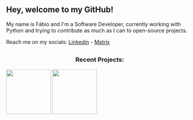 ## Hey, welcome to my GitHub!

My name is Fábio and I'm a Software Developer, currently working with Python and trying to contribute as much as I can to open-source projects.

Reach me on my socials:
[Linkedin](https://www.linkedin.com/in/fabio-barkoski/) - [Matrix](https://matrix.to/#/@fabiovb:matrix.org)

##

<h3 align="center">Recent Projects:</h3>
<a href="https://github.com/fabiobarkoski/openage"><img src="https://github-readme-stats.vercel.app/api/pin/?username=fabiobarkoski&repo=openage&title_color=7aa2f7&text_color=9ca3af&bg_color=24283b&border_color=121111&icon_color=bb9af7&border_radius=20" height="120"/></a>
<a href="https://github.com/fabiobarkoski/ts-types-arithmetics"><img src="https://github-readme-stats.vercel.app/api/pin/?username=fabiobarkoski&repo=ts-types-arithmetics&title_color=7aa2f7&text_color=9ca3af&bg_color=24283b&border_color=121111&icon_color=bb9af7&border_radius=20" height="120"/></a>
